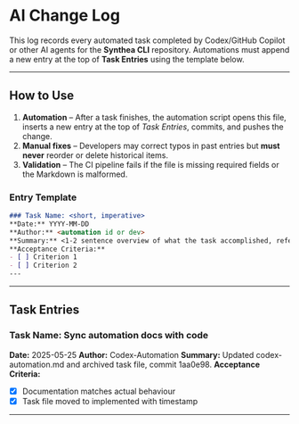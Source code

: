 # AI Change Log

This log records every automated task completed by Codex/GitHub Copilot or other AI agents for the **Synthea CLI** repository. Automations must append a new entry at the top of **Task Entries** using the template below.

---

## How to Use
1. **Automation** – After a task finishes, the automation script opens this file, inserts a new entry at the top of *Task Entries*, commits, and pushes the change.
2. **Manual fixes** – Developers may correct typos in past entries but **must never** reorder or delete historical items.
3. **Validation** – The CI pipeline fails if the file is missing required fields or the Markdown is malformed.

### Entry Template <!-- do not remove; used by validation script -->
```markdown
### Task Name: <short, imperative>
**Date:** YYYY-MM-DD
**Author:** <automation id or dev>
**Summary:** <1-2 sentence overview of what the task accomplished, referencing PR/commit if applicable>
**Acceptance Criteria:**
- [ ] Criterion 1
- [ ] Criterion 2
---
```

---

## Task Entries
<!-- New entries must be inserted directly below this line -->

### Task Name: Sync automation docs with code
**Date:** 2025-05-25
**Author:** Codex-Automation
**Summary:** Updated codex-automation.md and archived task file, commit 1aa0e98.
**Acceptance Criteria:**
- [x] Documentation matches actual behaviour
- [x] Task file moved to implemented with timestamp
---

